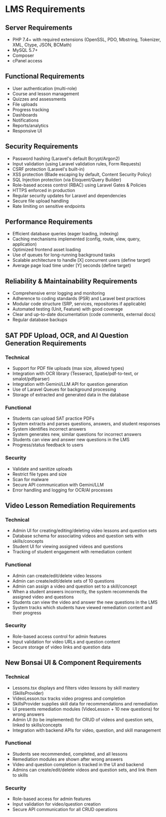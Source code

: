 # LMS Requirements

## Server Requirements
- PHP 7.4+ with required extensions (OpenSSL, PDO, Mbstring, Tokenizer, XML, Ctype, JSON, BCMath)
- MySQL 5.7+
- Composer
- cPanel access

## Functional Requirements
- User authentication (multi-role)
- Course and lesson management
- Quizzes and assessments
- File uploads
- Progress tracking
- Dashboards
- Notifications
- Reports/analytics
- Responsive UI

## Security Requirements
- Password hashing (Laravel's default Bcrypt/Argon2)
- Input validation (using Laravel validation rules, Form Requests)
- CSRF protection (Laravel's built-in)
- XSS protection (Blade escaping by default, Content Security Policy)
- SQL Injection protection (via Eloquent/Query Builder)
- Role-based access control (RBAC) using Laravel Gates & Policies
- HTTPS enforced in production
- Regular security updates for Laravel and dependencies
- Secure file upload handling
- Rate limiting on sensitive endpoints

## Performance Requirements
- Efficient database queries (eager loading, indexing)
- Caching mechanisms implemented (config, route, view, query, application)
- Optimized frontend asset loading
- Use of queues for long-running background tasks
- Scalable architecture to handle [X] concurrent users (define target)
- Average page load time under [Y] seconds (define target)

## Reliability & Maintainability Requirements
- Comprehensive error logging and monitoring
- Adherence to coding standards (PSR) and Laravel best practices
- Modular code structure (SRP, services, repositories if applicable)
- Automated testing (Unit, Feature) with good coverage
- Clear and up-to-date documentation (code comments, external docs)
- Regular database backups

## SAT PDF Upload, OCR, and AI Question Generation Requirements

### Technical
- Support for PDF file uploads (max size, allowed types)
- Integration with OCR library (Tesseract, Spatie/pdf-to-text, or smalot/pdfparser)
- Integration with Gemini/LLM API for question generation
- Use of Laravel Queues for background processing
- Storage of extracted and generated data in the database

### Functional
- Students can upload SAT practice PDFs
- System extracts and parses questions, answers, and student responses
- System identifies incorrect answers
- System generates new, similar questions for incorrect answers
- Students can view and answer new questions in the LMS
- Progress/status feedback to users

### Security
- Validate and sanitize uploads
- Restrict file types and size
- Scan for malware
- Secure API communication with Gemini/LLM
- Error handling and logging for OCR/AI processes

## Video Lesson Remediation Requirements

### Technical
- Admin UI for creating/editing/deleting video lessons and question sets
- Database schema for associating videos and question sets with skills/concepts
- Student UI for viewing assigned videos and questions
- Tracking of student engagement with remediation content

### Functional
- Admin can create/edit/delete video lessons
- Admin can create/edit/delete sets of 10 questions
- Admin can assign a video and question set to a skill/concept
- When a student answers incorrectly, the system recommends the assigned video and questions
- Students can view the video and answer the new questions in the LMS
- System tracks which students have viewed remediation content and their progress

### Security
- Role-based access control for admin features
- Input validation for video URLs and question content
- Secure storage of video links and question data

## New Bonsai UI & Component Requirements

### Technical
- Lessons.tsx displays and filters video lessons by skill mastery (SkillsProvider)
- VideoLesson.tsx tracks video progress and completion
- SkillsProvider supplies skill data for recommendations and remediation
- UI presents remediation modules (VideoLesson + 10 new questions) for wrong answers
- Admin UI (to be implemented) for CRUD of videos and question sets, linked to skills/concepts
- Integration with backend APIs for video, question, and skill management

### Functional
- Students see recommended, completed, and all lessons
- Remediation modules are shown after wrong answers
- Video and question completion is tracked in the UI and backend
- Admins can create/edit/delete videos and question sets, and link them to skills

### Security
- Role-based access for admin features
- Input validation for video/question creation
- Secure API communication for all CRUD operations 